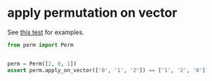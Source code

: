# apply permutation on vector

See [this test](../../test/02_concat/b_wiki_examples) for examples.

```python
from perm import Perm


perm = Perm([2, 0, 1])
assert perm.apply_on_vector(['0', '1', '2']) == ['1', '2', '0']
```
